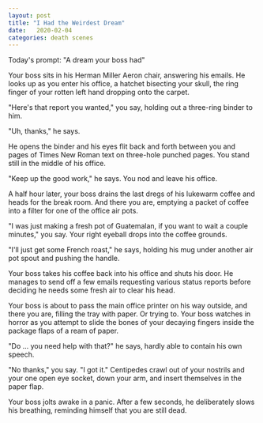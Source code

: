 ```yaml
---
layout: post
title: "I Had the Weirdest Dream"
date:   2020-02-04
categories: death scenes
---
```

Today's prompt: "A dream your boss had"

Your boss sits in his Herman Miller Aeron chair, answering his emails. He looks up as you enter his office, a hatchet bisecting your skull, the ring finger of your rotten left hand dropping onto the carpet.

"Here's that report you wanted," you say, holding out a three-ring binder to him.

"Uh, thanks," he says.

He opens the binder and his eyes flit back and forth between you and pages of Times New Roman text on three-hole punched pages. You stand still in the middle of his office.

"Keep up the good work," he says. You nod and leave his office.

A half hour later, your boss drains the last dregs of his lukewarm coffee and heads for the break room. And there you are, emptying a packet of coffee into a filter for one of the office air pots.

"I was just making a fresh pot of Guatemalan, if you want to wait a couple minutes," you say. Your right eyeball drops into the coffee grounds.

"I'll just get some French roast," he says, holding his mug under another air pot spout and pushing the handle.

Your boss takes his coffee back into his office and shuts his door. He manages to send off a few emails requesting various status reports before deciding he needs some fresh air to clear his head.

Your boss is about to pass the main office printer on his way outside, and there you are, filling the tray with paper. Or trying to. Your boss watches in horror as you attempt to slide the bones of your decaying fingers inside the package flaps of a ream of paper.

"Do ... you need help with that?" he says, hardly able to contain his own speech. 

"No thanks," you say. "I got it." Centipedes crawl out of your nostrils and your one open eye socket, down your arm, and insert themselves in the paper flap.

Your boss jolts awake in a panic. After a few seconds, he deliberately slows his breathing, reminding himself that you are still dead.
